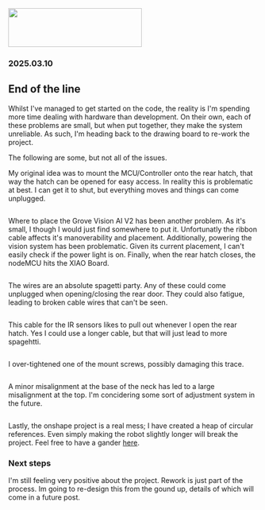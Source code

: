 <header></header>
<h1><img src="https://github.com/user-attachments/assets/e1607ce1-cf65-44a6-ba4b-ff58d37f9fa4" alt="" width="269" height="78" /></h1>
<h3>2025.03.10</h3>
<h2>End of the line</h2>
<p>Whilst I've managed to get started on the code, the reality is I'm spending more time dealing with hardware than development. On their own, each of these problems are small, but when put together, they make the system unreliable. As such, I'm heading back to the drawing board to re-work the project.</p>
<p>The following are some, but not all of the issues.</p>
<p>My original idea was to mount the MCU/Controller onto the rear hatch, that way the hatch can be opened for easy access. In reality this is problematic at best. I can get it to shut, but everything moves and things can come unplugged.</p>
<p><img src="https://github.com/user-attachments/assets/06f1b48e-707f-4465-96a9-82528ac7a3bd" alt="" /></p>
<p>Where to place the Grove Vision AI V2 has been another problem. As it's small, I though I would just find somewhere to put it. Unfortunatly the ribbon cable affects it's manoverability and placement. Additionally, powering the vision system has been problematic. Given its current placement, I can't easily check if the power light is on. Finally, when the rear hatch closes, the nodeMCU hits the XIAO Board.&nbsp;</p>
<p><img src="https://github.com/user-attachments/assets/e294392a-1964-4eff-9f90-280548711f8a" alt="" /></p>
<p>The wires are an absolute spagetti party. Any of these could come unplugged when opening/closing the rear door. They could also fatigue, leading to broken cable wires that can't be seen.</p>
<p><img src="https://github.com/user-attachments/assets/80bf2d47-dda6-4cc0-a185-18bfafbda6c3" alt="" /></p>
<p>This cable for the IR sensors likes to pull out whenever I open the rear hatch. Yes I could use a longer cable, but that will just lead to more spagehtti.&nbsp;</p>
<p><img src="https://github.com/user-attachments/assets/fa8dc8ca-0442-4181-bccf-b53df109c9a5" alt="" /></p>
<p>I over-tightened one of the mount screws, possibly damaging this trace.&nbsp;</p>
<p><img src="https://github.com/user-attachments/assets/bc39bd37-4b1f-4d62-b5d7-a6715a621730" alt="" /></p>
<p>A minor misalignment at the base of the neck has led to a large misalignment at the top. I'm concidering some sort of adjustment system in the future.</p>
<p><img src="https://github.com/user-attachments/assets/a63546f6-2ae4-4916-ae7c-9a3089540eb5" alt="" /></p>
<p>Lastly, the onshape project is a real mess; I have created a heap of circular references. Even simply making the robot slightly longer will break the project. Feel free to have a gander <a href="https://cad.onshape.com/documents/f86bc7a8d7af23b6e95ca6b1/w/f876fdbf36e87988d1a9e18b/e/13ebae6ad3caa0eb0b2c2352?renderMode=0&amp;uiState=67ceb29cf769e81b46219bc9">here</a>.</p>
<h3>Next steps</h3>
<p>I'm still feeling very positive about the project. Rework is just part of the process. Im going to re-design this from the gound up, details of which will come in a future post.</p>
